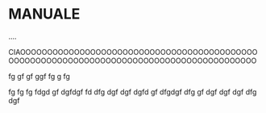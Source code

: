 # MANUALE

....


CIAOOOOOOOOOOOOOOOOOOOOOOOOOOOOOOOOOOOOOOOOOOOOOOOOOOOOOOOOOOOOOOOOOOOOOOOOOOOOOOOOOOOOOOOOOO


fg
gf
gf
ggf
fg
g
fg

fg
fg
fg
fdgd
gf
dgfdgf
fd
dfg
dgf
dgf
dgfd
gf
dfgdgf
dfg
gf
dgf
dgf
dgf
dfg
dgf